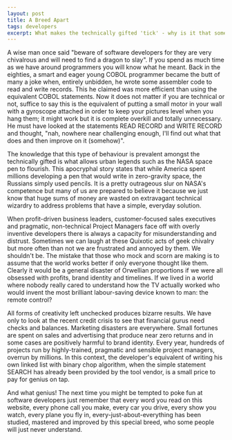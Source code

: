 ```yaml
---
layout: post
title: A Breed Apart
tags: developers
excerpt: What makes the technically gifted 'tick' - why is it that some people take the obvious route, whilst others insist on re-inventing the wheel at every turn? 
---
```

A wise man once said "beware of software developers for they are very chivalrous and will need to find a dragon to slay". If you spend as much time as we have around programmers you will know what he meant. Back in the eighties, a smart and eager young COBOL programmer became the butt of many a joke when, entirely unbidden, he wrote some assembler code to read and write records. This he claimed was more efficient than using the equivalent COBOL statements. Now it does not matter if you are technical or not, suffice to say this is the equivalent of putting a small motor in your wall with a gyroscope attached in order to keep your pictures level when you hang them; it might work but it is complete overkill and totally unnecessary. He must have looked at the statements READ RECORD and WRITE RECORD and thought, "nah, nowhere near challenging enough, I'll find out what that does and then improve on it (somehow)".

The knowledge that this type of behaviour is prevalent amongst the technically gifted is what allows urban legends such as the NASA space pen to flourish. This apocryphal story states that while America spent millions developing a pen that would write in zero-gravity space, the Russians simply used pencils. It is a pretty outrageous slur on NASA's competence but many of us are prepared to believe it because we just know that huge sums of money are wasted on extravagant technical wizardry to address problems that have a simple, everyday solution.

When profit-driven business leaders, customer-focused sales executives and pragmatic, non-technical Project Managers face off with overly inventive developers there is always a capacity for misunderstanding and distrust. Sometimes we can laugh at these Quixotic acts of geek chivalry but more often than not we are frustrated and annoyed by them. We shouldn't be. The mistake that those who mock and scorn are making is to assume that the world works better if only everyone thought like them. Clearly it would be a general disaster of Orwellian proportions if we were all obsessed with profits, brand identity and timelines. If we lived in a world where nobody really cared to understand how the TV actually worked who would invent the most brilliant labour-saving device known to man: the remote control?

All forms of creativity left unchecked produces bizarre results. We have only to look at the recent credit crisis to see that financial gurus need checks and balances. Marketing disasters are everywhere. Small fortunes are spent on sales and advertising that produce near zero returns and in some cases are positively harmful to brand identity. Every year, hundreds of projects run by highly-trained, pragmatic and sensible project managers, overrun by millions. In this context, the developer's equivalent of writing his own linked list with binary chop algorithm, when the simple statement SEARCH has already been provided by the tool vendor, is a small price to pay for genius on tap.

And what genius! The next time you might be tempted to poke fun at software developers just remember that every word you read on this website, every phone call you make, every car you drive, every show you watch, every plane you fly in, every-just-about-everything has been studied, mastered and improved by this special breed, who some people will just never understand.